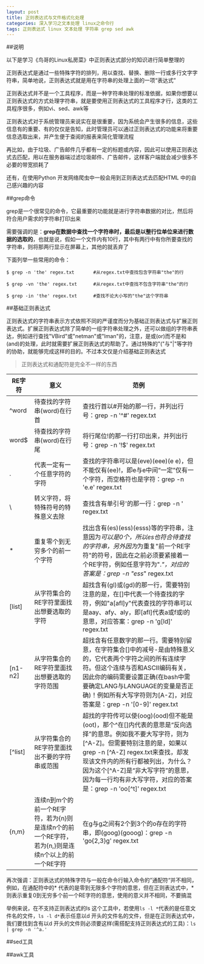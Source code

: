 ```yaml
---
layout: post
title: 正则表达式与文件格式化处理
categories: 深入学习之文本处理 linux之命令行
tags: 正则表达式 linux 文本处理 字符串 grep sed awk
---
```


##说明

以下是学习《鸟哥的Linux私房菜》中正则表达式部分的知识进行简单整理的

正则表达式是通过一些特殊字符的排列，用以查找、替换、删除一行或多行文字字符串，简单地说，正则表达式就是用在字符串的处理上面的一项“表达式”

正则表达式并不是一个工具程序，而是一种字符串处理的标准依据，如果你想要以正则表达式的方式处理字符串，就是要使用正则表达式的工具程序才行，这类的工具程序很多，例如vi、sed、awk等

正则表达式对于系统管理员来说实在是很重要，因为系统会产生很多的信息，这些信息有的重要、有的仅仅是告知，此时管理员可以通过正则表达式的功能来将重要信息选取出来，并产生便于查阅的报表来简化管理流程

再比如，由于垃圾、广告邮件几乎都有一定的标题或内容，因此可以使用正则表达式去匹配，用以在服务器端过滤垃圾邮件、广告邮件，这样客户端就会减少很多不必要的带宽损耗了

还有，在使用Python 开发网络爬虫中一般会用到正则表达式去匹配HTML 中的自己感兴趣的内容

##grep命令

grep是一个很常见的命令，它最重要的功能就是进行字符串数据的对比，然后将符合用户需求的字符串打印出来

需要强调的是：**grep在数据中查找一个字符串时，最后是以整行位单位来进行数据的选取的**，也就是说，假如一个文件内有10行，其中有两行中有你所要查找的字符串，则将那两行显示在屏幕上，其他的就丢弃了

下面列举一些常用的命令：

```
$ grep -n 'the' regex.txt		#从regex.txt中查找包含字符串"the"的行

$ grep -vn 'the' regex.txt		#从regex.txt中查找不包含字符串"the"的行

$ grep -in 'the' regex.txt		#查找不论大小写的"the"这个字符串
```

##基础正则表达式

正则表达式的字符串表示方式依照不同的严谨度而分为基础正则表达式与扩展正则表达式。扩展正则表达式除了简单的一组字符串处理之外，还可以做组的字符串表达，例如进行查找"VBird"或"netman"或"lman"的，注意，是或(or)而不是和(and)的处理，此时就需要扩展正则表达式的帮助了。通过特殊的"("与"|"等字符的协助，就能够完成这样的目的。不过本文仅是介绍基础正则表达式

>正则表达式和通配符是完全不一样的东西

RE字符|          意义              |        范例
------|----------------------------|-----------------------
^word | 待查找的字符串(word)在行首   | 查找行首以#开始的那一行，并列出行号：grep -n '^#' regex.txt
word$ | 待查找的字符串(word)在行尾   | 将行尾位!的那一行打印出来，并列出行号：grep -n '!$' regex.txt
.     | 代表一定有一个任意字符的字符 | 查找的字符串可以是(eve)(eee)(e e)，但不能仅有(ee)!，即e与e中间“一定”仅有一个字符，而空格符也是字符：grep -n 'e.e' regex.txt
\     | 转义字符，将特殊符号的特殊意义去除| 查找含有单引号'的那一行：grep -n \' regex.txt
*     | 重复零个到无穷多个的前一个字符| 找出含有(es)(ess)(esss)等的字符串，注意因为*可以是0个，所以es也符合待查找的字符串，另外因为*为重复"前一个RE字符"的符号，因此在之前必须要紧接着一个RE字符，例如任意字符为".*"，对应的答案是：grep -n "ess*" regex.txt
[list]| 从字符集合的RE字符里面找出想要选取的字符| 超找含有(gl)或(gd)的那一行，需要特别注意的是，在[]中代表一个待查找的字符，例如"a[afl]y"代表查找的字符串可以是aay、afy、aly，即[afl]代表a或f或l的意思，对应答案：grep -n 'g[ld]' regex.txt
[n1-n2]| 从字符集合的RE字符里面找出想要选取的字符范围| 超找含有任意数字的那一行。需要特别留意，在字符集合[]中的减号-是由特殊意义的，它代表两个字符之间的所有连续字符。但这个连续与否和ASCII编码有关，因此你的编码需要设置正确(在bash中需要确定LANG与LANGUAGE的变量是否正确)！例如所有大写字符则为[A-Z]，对应答案是：grep -n '[0-9]' regex.txt
[^list]| 从字符集合的RE字符里面找出不要的字符串或范围| 超找的字符传可以使(oog)(ood)但不能是(oot)，那个^在[]内代表的意思是“反向选择”的意思。例如我不要大写字符，则为[^A-Z]。但需要特别注意的是，如果以grep -n [^A-Z] regex.txt来查找，却发现该文件内的所有行都被列出，为什么？因为这个[^A-Z]是“非大写字符”的意思，因为每一行均有非大写字符，对应的答案是：grep -n 'oo[^t]' regex.txt
\{n,m\}| 连续n到m个的前一个RE字符，若为\{n\}则是连续n个的前一个RE字符，若为\{n,\}则是连续n个以上的前一个RE字符| 在g与g之间有2个到3个的o存在的字符串，即(goog)(gooog)：grep -n 'go\{2,3\}g' regex.txt

再次强调：正则表达式的特殊字符与一般在命令行输入命令的”通配符“并不相同，例如，在通配符中的\* 代表的是零到无限多个字符的意思，但在正则表达式中，\* 则表示重复0到无穷多个前一个RE字符的意思，使用的意义并不相同，不要搞混

举例来说，在不支持正则表达式的ls 这个工具中，若使用`ls -l *`代表的是任意文件名的文件，`ls -l d*`表示任意以d 开头的文件名的文件，但是在正则表达式中，我们要找到含有以d 开头的文件则必须要这样(需搭配支持正则表达式的工具)：`ls | grep -n '^a.'`

##sed工具

##awk工具
